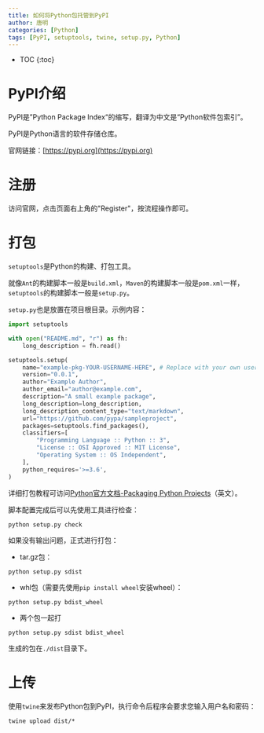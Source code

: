 ```yaml
---
title: 如何将Python包托管到PyPI
author: 唐明
categories: [Python]
tags: [PyPI, setuptools, twine, setup.py, Python]
---
```

* TOC
{:toc}

# PyPI介绍

PyPI是”Python Package Index“的缩写，翻译为中文是“Python软件包索引”。

PyPI是Python语言的软件存储仓库。

<!--以上为摘要内容-->

官网链接：[https://pypi.org](https://pypi.org)

# 注册

访问官网，点击页面右上角的"Register"，按流程操作即可。


# 打包

`setuptools`是Python的构建、打包工具。

就像`Ant`的构建脚本一般是`build.xml`，`Maven`的构建脚本一般是`pom.xml`一样，`setuptools`的构建脚本一般是`setup.py`。

`setup.py`也是放置在项目根目录。示例内容：

```python
import setuptools

with open("README.md", "r") as fh:
    long_description = fh.read()

setuptools.setup(
    name="example-pkg-YOUR-USERNAME-HERE", # Replace with your own username
    version="0.0.1",
    author="Example Author",
    author_email="author@example.com",
    description="A small example package",
    long_description=long_description,
    long_description_content_type="text/markdown",
    url="https://github.com/pypa/sampleproject",
    packages=setuptools.find_packages(),
    classifiers=[
        "Programming Language :: Python :: 3",
        "License :: OSI Approved :: MIT License",
        "Operating System :: OS Independent",
    ],
    python_requires='>=3.6',
)
```

详细打包教程可访问[Python官方文档-Packaging Python Projects](https://packaging.python.org/tutorials/packaging-projects/)（英文）。

脚本配置完成后可以先使用工具进行检查：

`python setup.py check`

如果没有输出问题，正式进行打包：

- tar.gz包：

`python setup.py sdist`

- whl包（需要先使用`pip install wheel`安装wheel）：

`python setup.py bdist_wheel`

- 两个包一起打

`python setup.py sdist bdist_wheel`

生成的包在`./dist`目录下。

# 上传

使用`twine`来发布Python包到PyPI，执行命令后程序会要求您输入用户名和密码：

 `twine upload dist/*`

